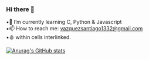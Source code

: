 ### Hi there 👋

<!--
**vazquez1332/vazquez1332** is a ✨ _special_ ✨ repository because its `README.md` (this file) appears on your GitHub profile.

Here are some ideas to get you started:

- 🔭 I’m currently working on ...
- 🌱 I’m currently learning ...
- 👯 I’m looking to collaborate on ...
- 🤔 I’m looking for help with ...
- 💬 Ask me about ...
- 📫 How to reach me: ...
- 😄 Pronouns: ...
- ⚡ Fun fact: ...
-->
▪🌱 I’m currently learning C, Python & Javascript                                
▪📫 How to reach me: vazquezsantiago1332@gmail.com                               
▪🩸 within cells interlinked.                             

[![Anurag's GitHub stats](https://github-readme-stats.vercel.app/api?username=vazquez1332)](https://github.com/vazquez1332/github-readme-stats)
